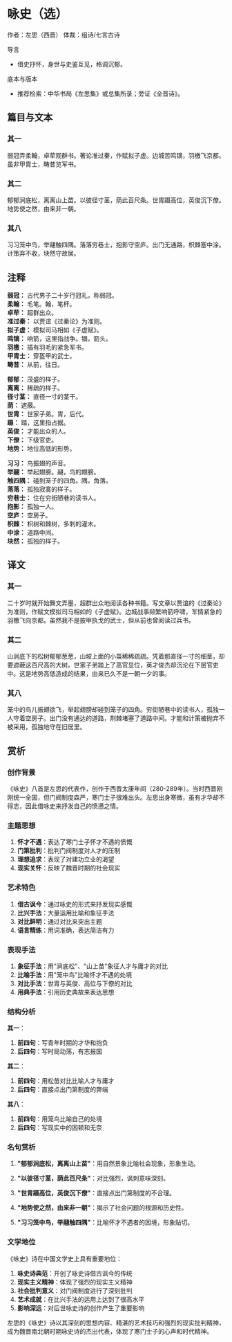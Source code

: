 <!--
 * @Author: ylmzfun ylmzfun@163.com
 * @Date: 2025-10-01 16:19:12
 * @LastEditors: ylmzfun ylmzfun@163.com
 * @LastEditTime: 2025-10-01 16:19:13
 * @FilePath: /诗词/诗词/魏晋南北朝/咏史（选）.md
 * @Description: 这是默认设置,请设置`customMade`, 打开koroFileHeader查看配置 进行设置: https://github.com/OBKoro1/koro1FileHeader/wiki/%E9%85%8D%E7%BD%AE
-->
# 咏史（选）

作者：左思（西晋）
体裁：组诗/七言古诗

导言
- 借史抒怀，身世与史鉴互见，格调沉郁。

底本与版本
- 推荐检索：中华书局《左思集》或总集所录；旁证《全晋诗》。

## 篇目与文本

### 其一

弱冠弄柔翰，卓荦观群书。著论准过秦，作赋拟子虚。边城苦鸣镝，羽檄飞京都。虽非甲胄士，畴昔览军书。

### 其二

郁郁涧底松，离离山上苗。以彼径寸茎，荫此百尺条。世胄蹑高位，英俊沉下僚。地势使之然，由来非一朝。

### 其八

习习笼中鸟，举翮触四隅。落落穷巷士，抱影守空庐。出门无通路，枳棘塞中涂。计策弃不收，块然守故居。

## 注释

**弱冠：** 古代男子二十岁行冠礼，称弱冠。  
**柔翰：** 毛笔。翰，笔杆。  
**卓荦：** 超群出众。  
**准过秦：** 以贾谊《过秦论》为准则。  
**拟子虚：** 模拟司马相如《子虚赋》。  
**鸣镝：** 响箭，这里指战争。镝，箭头。  
**羽檄：** 插有羽毛的紧急军书。  
**甲胄士：** 穿盔甲的武士。  
**畴昔：** 从前，往日。  

**郁郁：** 茂盛的样子。  
**离离：** 稀疏的样子。  
**径寸茎：** 直径一寸的茎干。  
**荫：** 遮蔽。  
**世胄：** 世家子弟。胄，后代。  
**蹑：** 踏，这里指占据。  
**英俊：** 才能出众的人。  
**下僚：** 下级官吏。  
**地势：** 地位高低的形势。  

**习习：** 鸟振翅的声音。  
**举翮：** 举起翅膀。翮，鸟的翅膀。  
**触四隅：** 碰到笼子的四角。隅，角落。  
**落落：** 孤独寂寞的样子。  
**穷巷士：** 住在穷街陋巷的读书人。  
**抱影：** 孤独一人。  
**空庐：** 空房子。  
**枳棘：** 枳树和棘树，多刺的灌木。  
**中涂：** 道路中间。  
**块然：** 孤独的样子。

## 译文

### 其一

二十岁时就开始舞文弄墨，超群出众地阅读各种书籍。写文章以贾谊的《过秦论》为准则，作赋文模拟司马相如的《子虚赋》。边城战事频繁响箭呼啸，军情紧急的羽檄飞向京都。虽然我不是披甲执戈的武士，但从前也曾阅读过兵书。

### 其二

山涧底下的松树郁郁葱葱，山坡上面的小苗稀稀疏疏。凭着那直径一寸的细茎，却要遮蔽这百尺高的大树。世家子弟踏上了高官显位，英才俊杰却沉沦在下层官吏中。这是地势高低造成的结果，由来已久不是一朝一夕的事。

### 其八

笼中的鸟儿振翅欲飞，举起翅膀却碰到笼子的四角。穷街陋巷中的读书人，孤独一人守着空房子。出门没有通达的道路，荆棘堵塞了道路中间。才能和计策被抛弃不被采用，孤独地守在旧居里。

## 赏析

### 创作背景

《咏史》八首是左思的代表作，创作于西晋太康年间（280-289年）。当时西晋刚刚统一全国，但门阀制度森严，寒门士子很难出头。左思出身寒微，虽有才华却不得志，因此借咏史来抒发自己的愤懑之情。

### 主题思想

1. **怀才不遇**：表达了寒门士子怀才不遇的愤慨
2. **门第批判**：批判门阀制度对人才的压制
3. **理想追求**：表现了对建功立业的渴望
4. **现实关怀**：反映了魏晋时期的社会现实

### 艺术特色

1. **借古讽今**：通过咏史的形式来抒发现实感慨
2. **比兴手法**：大量运用比喻和象征手法
3. **对比鲜明**：通过对比来突出主题
4. **语言精练**：用词准确，表达简洁有力

### 表现手法

1. **象征手法**：用"涧底松"、"山上苗"象征人才与庸才的对比
2. **比喻手法**：用"笼中鸟"比喻怀才不遇的处境
3. **对比手法**：世胄与英俊、高位与下僚的对比
4. **用典手法**：引用历史典故来表达思想

### 结构分析

**其一**：
1. **前四句**：写青年时期的才华和抱负
2. **后四句**：写时局动荡，有志报国

**其二**：
1. **前四句**：用松苗对比比喻人才与庸才
2. **后四句**：直接点出门第制度的弊端

**其八**：
1. **前四句**：用笼鸟比喻自己的处境
2. **后四句**：写现实中的困顿和无奈

### 名句赏析

1. **"郁郁涧底松，离离山上苗"**：用自然景象比喻社会现象，形象生动。

2. **"以彼径寸茎，荫此百尺条"**：对比强烈，讽刺意味深刻。

3. **"世胄蹑高位，英俊沉下僚"**：直接点出门第制度的不合理。

4. **"地势使之然，由来非一朝"**：揭示了社会问题的根源和历史性。

5. **"习习笼中鸟，举翮触四隅"**：比喻怀才不遇者的困境，形象贴切。

### 文学地位

《咏史》诗在中国文学史上具有重要地位：

1. **咏史诗典范**：开创了咏史诗借古讽今的传统
2. **现实主义精神**：体现了强烈的现实主义精神
3. **社会批判意义**：对门阀制度进行了深刻批判
4. **艺术成就**：在比兴手法的运用上达到了很高水平
5. **影响深远**：对后世咏史诗的创作产生了重要影响

左思的《咏史》诗以其深刻的思想内容、精湛的艺术技巧和强烈的现实批判精神，成为魏晋南北朝时期咏史诗的杰出代表，体现了寒门士子的心声和时代精神。